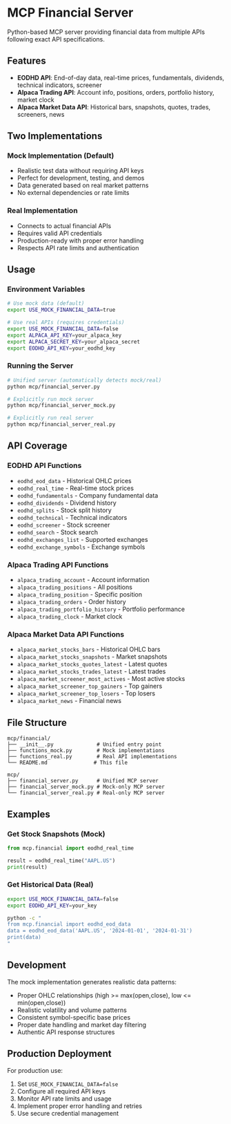 # MCP Financial Server

Python-based MCP server providing financial data from multiple APIs following exact API specifications.

## Features

- **EODHD API**: End-of-day data, real-time prices, fundamentals, dividends, technical indicators, screener
- **Alpaca Trading API**: Account info, positions, orders, portfolio history, market clock
- **Alpaca Market Data API**: Historical bars, snapshots, quotes, trades, screeners, news

## Two Implementations

### Mock Implementation (Default)
- Realistic test data without requiring API keys
- Perfect for development, testing, and demos
- Data generated based on real market patterns
- No external dependencies or rate limits

### Real Implementation
- Connects to actual financial APIs
- Requires valid API credentials
- Production-ready with proper error handling
- Respects API rate limits and authentication

## Usage

### Environment Variables

```bash
# Use mock data (default)
export USE_MOCK_FINANCIAL_DATA=true

# Use real APIs (requires credentials)
export USE_MOCK_FINANCIAL_DATA=false
export ALPACA_API_KEY=your_alpaca_key
export ALPACA_SECRET_KEY=your_alpaca_secret  
export EODHD_API_KEY=your_eodhd_key
```

### Running the Server

```bash
# Unified server (automatically detects mock/real)
python mcp/financial_server.py

# Explicitly run mock server
python mcp/financial_server_mock.py

# Explicitly run real server  
python mcp/financial_server_real.py
```

## API Coverage

### EODHD API Functions
- `eodhd_eod_data` - Historical OHLC prices
- `eodhd_real_time` - Real-time stock prices
- `eodhd_fundamentals` - Company fundamental data
- `eodhd_dividends` - Dividend history
- `eodhd_splits` - Stock split history
- `eodhd_technical` - Technical indicators
- `eodhd_screener` - Stock screener
- `eodhd_search` - Stock search
- `eodhd_exchanges_list` - Supported exchanges
- `eodhd_exchange_symbols` - Exchange symbols

### Alpaca Trading API Functions
- `alpaca_trading_account` - Account information
- `alpaca_trading_positions` - All positions
- `alpaca_trading_position` - Specific position
- `alpaca_trading_orders` - Order history
- `alpaca_trading_portfolio_history` - Portfolio performance
- `alpaca_trading_clock` - Market clock

### Alpaca Market Data API Functions
- `alpaca_market_stocks_bars` - Historical OHLC bars
- `alpaca_market_stocks_snapshots` - Market snapshots
- `alpaca_market_stocks_quotes_latest` - Latest quotes
- `alpaca_market_stocks_trades_latest` - Latest trades
- `alpaca_market_screener_most_actives` - Most active stocks
- `alpaca_market_screener_top_gainers` - Top gainers
- `alpaca_market_screener_top_losers` - Top losers
- `alpaca_market_news` - Financial news

## File Structure

```
mcp/financial/
├── __init__.py              # Unified entry point
├── functions_mock.py        # Mock implementations
├── functions_real.py        # Real API implementations
└── README.md               # This file

mcp/
├── financial_server.py      # Unified MCP server
├── financial_server_mock.py # Mock-only MCP server
└── financial_server_real.py # Real-only MCP server
```

## Examples

### Get Stock Snapshots (Mock)
```python
from mcp.financial import eodhd_real_time

result = eodhd_real_time("AAPL.US")
print(result)
```

### Get Historical Data (Real)
```bash
export USE_MOCK_FINANCIAL_DATA=false
export EODHD_API_KEY=your_key

python -c "
from mcp.financial import eodhd_eod_data
data = eodhd_eod_data('AAPL.US', '2024-01-01', '2024-01-31')
print(data)
"
```

## Development

The mock implementation generates realistic data patterns:
- Proper OHLC relationships (high >= max(open,close), low <= min(open,close))
- Realistic volatility and volume patterns
- Consistent symbol-specific base prices
- Proper date handling and market day filtering
- Authentic API response structures

## Production Deployment

For production use:
1. Set `USE_MOCK_FINANCIAL_DATA=false`
2. Configure all required API keys
3. Monitor API rate limits and usage
4. Implement proper error handling and retries
5. Use secure credential management